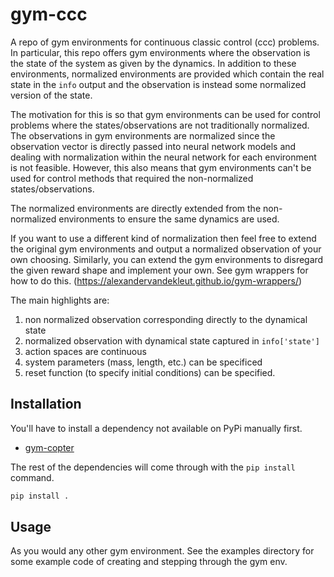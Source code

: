 # gym-ccc
A repo of gym environments for continuous classic control (ccc) problems. In
particular, this repo offers gym environments where the observation is the state
of the system as given by the dynamics. In addition to these environments,
normalized environments are provided which contain the real state in the `info`
output and the observation is instead some normalized version of the state.

The motivation for this is so that gym environments can be used for control
problems where the states/observations are not traditionally normalized. The
observations in gym environments are normalized since the observation vector is
directly passed into neural network models and dealing with normalization within
the neural network for each environment is not feasible. However, this also
means that gym environments can't be used for control methods that required the
non-normalized states/observations.

The normalized environments are directly extended from the non-normalized
environments to ensure the same dynamics are used.

If you want to use a different kind of normalization then feel free to extend
the original gym environments and output a normalized observation of your own
choosing. Similarly, you can extend the gym environments to disregard the given
reward shape and implement your own. See gym wrappers for how to do this. 
(https://alexandervandekleut.github.io/gym-wrappers/)

The main highlights are:
1) non normalized observation corresponding directly to the dynamical state
2) normalized observation with dynamical state captured in `info['state']`
3) action spaces are continuous
4) system parameters (mass, length, etc.) can be specificed
5) reset function (to specify initial conditions) can be specified.

## Installation

You'll have to install a dependency not available on PyPi manually first.

- [gym-copter](https://github.com/simondlevy/gym-copter)

The rest of the dependencies will come through with the `pip install` command.

```bash
pip install .
```

## Usage

As you would any other gym environment. See the examples directory for some
example code of creating and stepping through the gym env.
